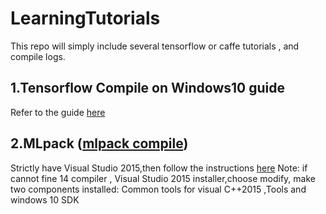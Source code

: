 # LearningTutorials
This repo will simply include several tensorflow or caffe tutorials , and compile logs. 

## 1.Tensorflow Compile on Windows10 guide 
Refer to the guide [here](Compile_TensorFlow1.4_on_Windows10.md)

## 2.MLpack ([mlpack compile](https://github.com/mlpack/mlpack))
Strictly have Visual Studio 2015,then follow the instructions [here](https://keon.io/mlpack-on-windows/)
Note:
    if cannot fine 14 compiler , Visual Studio 2015 installer,choose modify, make two components installed: Common tools for visual C++2015
    ,Tools and windows 10 SDK

